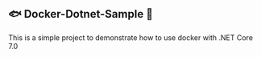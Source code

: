## 🐟 Docker-Dotnet-Sample 🚀
This is a simple project to demonstrate how to use docker with .NET Core 7.0
